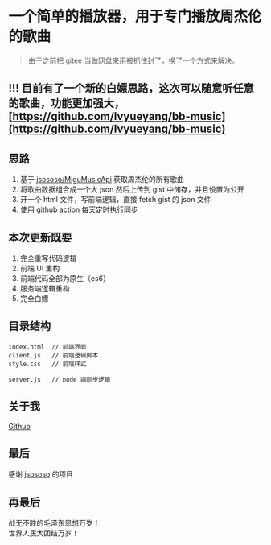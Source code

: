 # 一个简单的播放器，用于专门播放周杰伦的歌曲

> 由于之前把 gitee 当做网盘来用被抓住封了，换了一个方式来解决。

## !!! 目前有了一个新的白嫖思路，这次可以随意听任意的歌曲，功能更加强大，[https://github.com/lvyueyang/bb-music](https://github.com/lvyueyang/bb-music)  

## 思路

1. 基于 [jsososo/MiguMusicApi](https://github.com/jsososo/MiguMusicApi) 获取周杰伦的所有歌曲
2. 将歌曲数据组合成一个大 json 然后上传到 gist 中储存，并且设置为公开
3. 开一个 html 文件，写前端逻辑，直接 fetch gist 的 json 文件
4. 使用 github action 每天定时执行同步

## 本次更新既要

1. 完全重写代码逻辑
2. 前端 UI 重构
3. 前端代码全部为原生（es6）
4. 服务端逻辑重构
5. 完全白嫖

## 目录结构

```
index.html  // 前端界面
client.js   // 前端逻辑脚本
style.css   // 前端样式

server.js   // node 端同步逻辑
```

## 关于我

[Github](https://github.com/lvyueyang)

## 最后

感谢 [jsososo](https://github.com/jsososo) 的项目

## 再最后

战无不胜的毛泽东思想万岁！  
世界人民大团结万岁！
